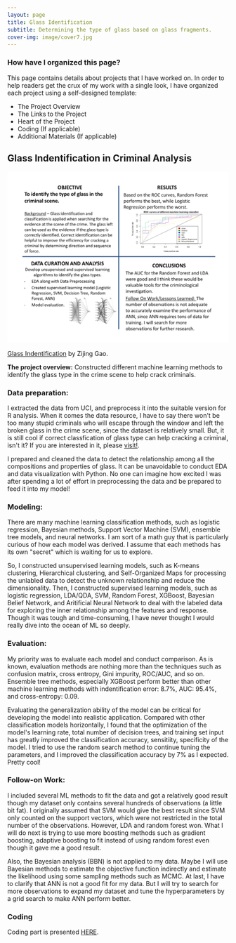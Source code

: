 ```yaml
---
layout: page
title: Glass Identification
subtitle: Determining the type of glass based on glass fragments. 
cover-img: image/cover7.jpg
---
```


### How have I organized this page?
This page contains details about projects that I have worked on. In order to help readers get the crux of my work with a single look, I have organized each project using a self-designed template:

- The Project Overview
- The Links to the Project
- Heart of the Project
- Coding (If applicable)
- Additional Materials (If applicable)

## Glass Indentification in Criminal Analysis 

![quad_chart](image/Zijing_Gao_quad_chart-642-1.png)

[Glass Indentification](https://github.com/zg104/Projects/blob/master/Statistical_learning/Zijing%20Gao%20642-project-final.pdf) by Zijing Gao.

__The project overview:__ Constructed different machine learning methods to identify the glass type in the crime scene to help crack criminals.

### **Data preparation:** 
I extracted the data from UCI, and preprocess it into the suitable version for R analysis. When it comes the data resource, I have to say there won't be too many stupid criminals who will escape through the window and left the broken glass in the crime scene, since the dataset is relatively small. But, it is still cool if correct classfication of glass type can help cracking a criminal, isn't it? If you are interested in it, please [visit!](https://www.crimemuseum.org/crime-library/forensic-investigation/glass-analysis/). 

I prepared and cleaned the data to detect the relationship among all the compositions and properties of glass. It can be unavoidable to conduct EDA and data visualization with Python. No one can imagine how excited I was after spending a lot of effort in preprocessing the data and be prepared to feed it into my model!

### **Modeling:** 
There are many machine learning classification methods, such as logistic regression, Bayesian methods, Support Vector Machine (SVM), ensemble tree models, and neural networks. I am sort of a math guy that is particularly curious of how each model was derived. I assume that each methods has its own "secret" which is waiting for us to explore. 

So, I constructed unsupervised learning models, such as K-means clustering, Hierarchical clustering, and Self-Organized Maps for processing the unlabled data to detect the unknown relationship and reduce the dimensionality. Then, I constructed supervised learning models, such as logistic regression, LDA/QDA, SVM, Random Forest, XGBoost, Bayesian Belief Network, and Aritificial Neural Network to deal with the labeled data for exploring the inner relationship among the features and response. Though it was tough and time-consuming, I have never thought I would really dive into the ocean of ML so deeply. 

### **Evaluation:** 
My priority was to evaluate each model and conduct comparison. As is known, evaluation methods are nothing more than the techniques such as confusion matrix, cross entropy, Gini impurity, ROC/AUC, and so on. Ensemble tree methods, especially XGBoost perform better than other machine learning methods with indentification error: 8.7%, AUC: 95.4%, and cross-entropy: 0.09. 

Evaluating the generalization ability of the model can be critical for developing the model into realistic application. Compared with other classification models horizontally, I found that the optimization of the model's learning rate, total number of decision trees, and training set input has greatly improved the classification accuracy, sensitiity, specificity of the model. I tried to use the random search method to continue tuning the parameters, and I improved the classification accuracy by 7% as I expected. Pretty cool!

### **Follow-on Work:** 
I included several ML methods to fit the data and got a relatively good result though my dataset only contains several hundreds of observations (a little bit fat). I originally assumed that SVM would give the best result since SVM only counted on the support vectors, which were not restricted in the total number of the observations. However, LDA and random forest won. What I will do next is trying to use more boosting methods such as gradient boosting, adaptive boosting to fit instead of using random forest even though it gave me a good result.

Also, the Bayesian analysis (BBN) is not applied to my data. Maybe I will use Bayesian methods to estimate the objective function indirectly and estimate the likelihood using some sampling methods such as MCMC. At last, I have to clarify that ANN is not a good fit for my data. But I will try to search for more observations to expand my dataset and tune the hyperparameters by a grid search to make ANN perform better.

### Coding

Coding part is presented [HERE](https://github.com/zg104/zg104.github.io/blob/master/Documents/project_642.Rmd).
